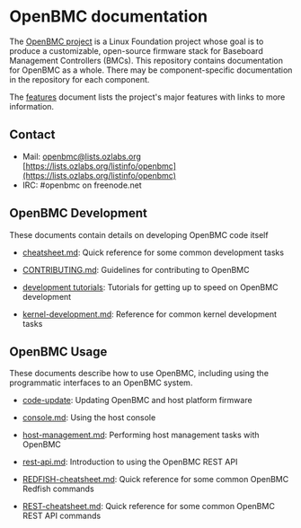 # OpenBMC documentation

The [OpenBMC project](https://www.openbmc.org/) is a Linux Foundation project
whose goal is to produce a customizable, open-source firmware stack for
Baseboard Management Controllers (BMCs). This repository contains documentation
for OpenBMC as a whole. There may be component-specific documentation in the
repository for each component.

The [features](features.md) document lists the project's major features
with links to more information.

## Contact

- Mail: openbmc@lists.ozlabs.org [https://lists.ozlabs.org/listinfo/openbmc](https://lists.ozlabs.org/listinfo/openbmc)
- IRC: #openbmc on freenode.net

## OpenBMC Development

These documents contain details on developing OpenBMC code itself

 - [cheatsheet.md](cheatsheet.md): Quick reference for some common
   development tasks

 - [CONTRIBUTING.md](CONTRIBUTING.md): Guidelines for contributing to
   OpenBMC

-  [development tutorials](development/README.md): Tutorials for getting up to
   speed on OpenBMC development

 - [kernel-development.md](kernel-development.md): Reference for common
   kernel development tasks

## OpenBMC Usage

These documents describe how to use OpenBMC, including using the programmatic
interfaces to an OpenBMC system.

 - [code-update](architecture/code-update): Updating OpenBMC and host platform firmware

 - [console.md](console.md): Using the host console

 - [host-management.md](host-management.md): Performing host management tasks
   with OpenBMC

 - [rest-api.md](rest-api.md): Introduction to using the OpenBMC REST API

 - [REDFISH-cheatsheet.md](REDFISH-cheatsheet.md): Quick reference for some
   common OpenBMC Redfish commands

 - [REST-cheatsheet.md](REST-cheatsheet.md): Quick reference for some common
   OpenBMC REST API commands
